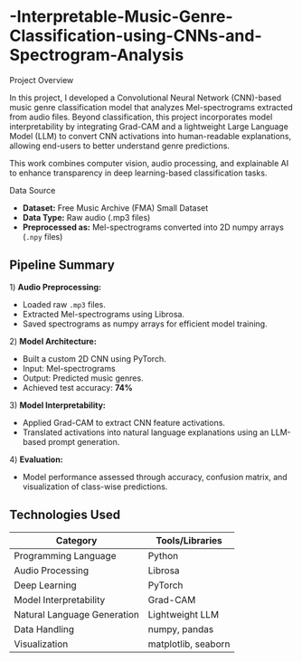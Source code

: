 # -Interpretable-Music-Genre-Classification-using-CNNs-and-Spectrogram-Analysis

Project Overview

In this project, I developed a Convolutional Neural Network (CNN)-based music genre classification model that analyzes Mel-spectrograms extracted from audio files. Beyond classification, this project incorporates model interpretability by integrating Grad-CAM and a lightweight Large Language Model (LLM) to convert CNN activations into human-readable explanations, allowing end-users to better understand genre predictions.

This work combines computer vision, audio processing, and explainable AI to enhance transparency in deep learning-based classification tasks.

 Data Source

-  **Dataset:** Free Music Archive (FMA) Small Dataset
-  **Data Type:** Raw audio (.mp3 files)
-  **Preprocessed as:** Mel-spectrograms converted into 2D numpy arrays (`.npy` files)


## Pipeline Summary

1️) **Audio Preprocessing:**
- Loaded raw `.mp3` files.
- Extracted Mel-spectrograms using Librosa.
- Saved spectrograms as numpy arrays for efficient model training.

2️) **Model Architecture:**
- Built a custom 2D CNN using PyTorch.
- Input: Mel-spectrograms
- Output: Predicted music genres.
- Achieved test accuracy: **74%**

️3) **Model Interpretability:**
- Applied Grad-CAM to extract CNN feature activations.
- Translated activations into natural language explanations using an LLM-based prompt generation.

4️) **Evaluation:**
- Model performance assessed through accuracy, confusion matrix, and visualization of class-wise predictions.



## Technologies Used

| Category | Tools/Libraries |
| -------- | --------------- |
| Programming Language | Python |
| Audio Processing | Librosa |
| Deep Learning | PyTorch |
| Model Interpretability | Grad-CAM |
| Natural Language Generation | Lightweight LLM |
| Data Handling | numpy, pandas |
| Visualization | matplotlib, seaborn |




